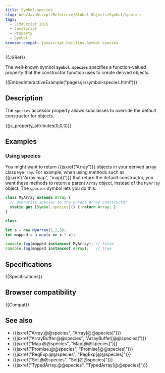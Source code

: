 ```yaml
---
title: Symbol.species
slug: Web/JavaScript/Reference/Global_Objects/Symbol/species
tags:
  - ECMAScript 2015
  - JavaScript
  - Property
  - Symbol
browser-compat: javascript.builtins.Symbol.species
---
```

{{JSRef}}

The well-known symbol **`Symbol.species`** specifies a function-valued property that the constructor function uses to create derived objects.

{{EmbedInteractiveExample("pages/js/symbol-species.html")}}

## Description

The `species` accessor property allows subclasses to override the default constructor for objects.

{{js_property_attributes(0,0,0)}}

## Examples

### Using species

You might want to return {{jsxref("Array")}} objects in your derived array class `MyArray`. For example, when using methods such as {{jsxref("Array.map", "map()")}} that return the default constructor, you want these methods to return a parent `Array` object, instead of the `MyArray` object. The `species` symbol lets you do this:

```js
class MyArray extends Array {
  // Overwrite species to the parent Array constructor
  static get [Symbol.species]() { return Array; }
}

class 

let a = new MyArray(1,2,3);
let mapped = a.map(x => x * x);

console.log(mapped instanceof MyArray); // false
console.log(mapped instanceof Array);   // true
```

## Specifications

{{Specifications}}

## Browser compatibility

{{Compat}}

## See also

- {{jsxref("Array.@@species", "Array[@@species]")}}
- {{jsxref("ArrayBuffer.@@species", "ArrayBuffer[@@species]")}}
- {{jsxref("Map.@@species", "Map[@@species]")}}
- {{jsxref("Promise.@@species", "Promise[@@species]")}}
- {{jsxref("RegExp.@@species", "RegExp[@@species]")}}
- {{jsxref("Set.@@species", "Set[@@species]")}}
- {{jsxref("TypedArray.@@species", "TypedArray[@@species]")}}
